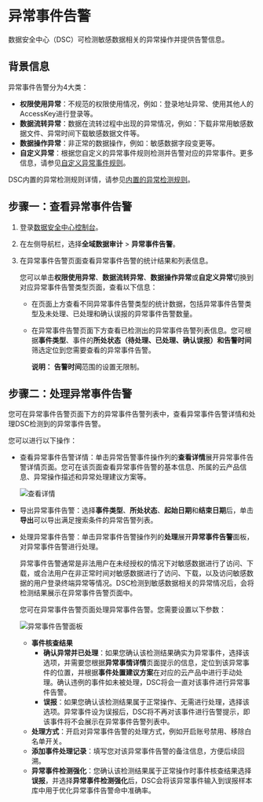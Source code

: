# 异常事件告警

数据安全中心（DSC）可检测敏感数据相关的异常操作并提供告警信息。

## 背景信息

异常事件告警分为4大类：

-   **权限使用异常**：不规范的权限使用情况，例如：登录地址异常、使用其他人的AccessKey进行登录等。
-   **数据流转异常**：数据在流转过程中出现的异常情况，例如：下载非常用敏感数据文件、异常时间下载敏感数据文件等。
-   **数据操作异常**：非正常的数据操作，例如：敏感数据字段变更等。
-   **自定义异常**：根据您自定义的异常事件规则检测并告警对应的异常事件。更多信息，请参见[自定义异常事件规则](/cn.zh-CN/用户指南/全域数据审计/自定义异常事件规则.md)。

DSC内置的异常检测规则详情，请参见[内置的异常检测规则](/cn.zh-CN/常见问题/内置的异常检测规则.md)。

## 步骤一：查看异常事件告警

1.  登录[数据安全中心控制台](https://yundun.console.aliyun.com/?p=sddp#/overview)。

2.  在左侧导航栏，选择**全域数据审计** \> **异常事件告警**。

3.  在异常事件告警页面查看异常事件告警的统计结果和列表信息。

    您可以单击**权限使用异常**、**数据流转异常**、**数据操作异常**或**自定义异常**切换到对应异常事件告警类型页面，查看以下信息：

    -   在页面上方查看不同异常事件告警类型的统计数据，包括异常事件告警类型及未处理、已处理和确认误报的异常事件告警数量。
    -   在异常事件告警页面下方查看已检测出的异常事件告警列表信息。您可根据**事件类型**、事件的**所处状态（待处理、已处理、确认误报）**和**告警时间**筛选定位到您需要查看的异常事件告警。

        **说明：** **告警时间**范围的设置无限制。


## 步骤二：处理异常事件告警

您可在异常事件告警页面下方的异常事件告警列表中，查看异常事件告警详情和处理DSC检测到的异常事件告警。

您可以进行以下操作：

-   查看异常事件告警详情：单击异常告警事件操作列的**查看详情**展开异常事件告警详情页面。您可在该页面查看异常事件告警的基本信息、所属的云产品信息、异常操作描述和异常处理建议方案等。

    ![查看详情](https://static-aliyun-doc.oss-accelerate.aliyuncs.com/assets/img/zh-CN/1765858951/p51398.png)

-   导出异常事件告警：选择**事件类型**、**所处状态**、**起始日期**和**结束日期**后，单击**导出**可以导出满足搜索条件的异常告警列表。
-   处理异常事件告警：单击异常事件告警操作列的**处理**展开**异常事件告警**面板，对异常事件告警进行处理。

    异常事件告警通常是非法用户在未经授权的情况下对敏感数据进行了访问、下载，或合法用户在非正常时间对敏感数据进行了访问、下载，以及访问敏感数据的用户登录终端异常等情况。DSC检测到敏感数据相关的异常情况后，会将检测结果展示在异常事件告警页面中。

    您可在异常事件告警页面处理异常事件告警。您需要设置以下参数：

    ![异常事件告警面板](https://static-aliyun-doc.oss-accelerate.aliyuncs.com/assets/img/zh-CN/5872881161/p51397.png)

    -   **事件核查结果**
        -   **确认异常并已处理**：如果您确认该检测结果确实为异常事件，选择该选项，并需要您根据**异常事情详情**页面提示的信息，定位到该异常事件的位置，并根据**事件处置建议方案**在对应的云产品中进行手动处理。确认违例的事件如未被处理，DSC将会一直对该事件进行异常事件告警。
        -   **误报**：如果您确认该检测结果属于正常操作、无需进行处理，选择该选项。异常事件设为误报后，DSC将不再对该事件进行告警提示，即该事件将不会展示在异常事件告警列表中。
    -   **处理方式**：开启对异常事件告警的处理方式，例如开启账号禁用、移除白名单开关。
    -   **添加事件处理记录**：填写您对该异常事件告警的备注信息，方便后续回溯。
    -   **异常事件检测强化**：您确认该检测结果属于正常操作时事件核查结果选择**误报**，并选择**异常事件检测强化**后，DSC会将该异常事件输入到误报样本库中用于优化异常事件告警命中准确率。

